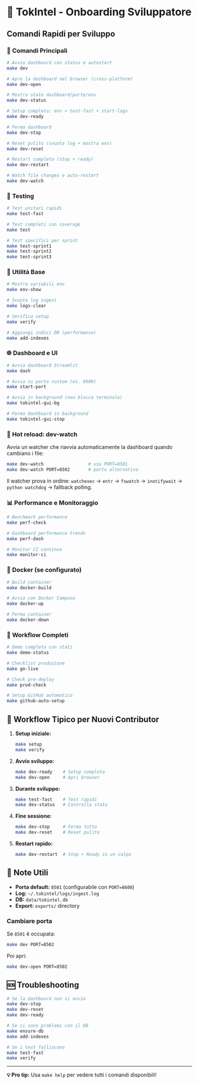 # 🚀 TokIntel - Onboarding Sviluppatore

## Comandi Rapidi per Sviluppo

### 🎯 **Comandi Principali**

```bash
# Avvio dashboard con status e autostart
make dev

# Apre la dashboard nel browser (cross-platform)
make dev-open

# Mostra stato dashboard/porte/env
make dev-status

# Setup completo: env + test-fast + start-logs
make dev-ready

# Ferma dashboard
make dev-stop

# Reset pulito (svuota log + mostra env)
make dev-reset

# Restart completo (stop + ready)
make dev-restart

# Watch file changes e auto-restart
make dev-watch
```

### 🧪 **Testing**

```bash
# Test unitari rapidi
make test-fast

# Test completi con coverage
make test

# Test specifici per sprint
make test-sprint1
make test-sprint2
make test-sprint3
```

### 🔧 **Utilità Base**

```bash
# Mostra variabili env
make env-show

# Svuota log ingest
make logs-clear

# Verifica setup
make verify

# Aggiungi indici DB (performance)
make add-indexes
```

### 🌐 **Dashboard e UI**

```bash
# Avvia dashboard Streamlit
make dash

# Avvia su porta custom (es. 8600)
make start-port

# Avvia in background (non blocca terminale)
make tokintel-gui-bg

# Ferma dashboard in background
make tokintel-gui-stop
```

### 🔁 **Hot reload: dev-watch**
Avvia un watcher che riavvia automaticamente la dashboard quando cambiano i file:

```bash
make dev-watch                 # usa PORT=8501
make dev-watch PORT=8502       # porta alternativa
```

Il watcher prova in ordine: `watchexec` → `entr` → `fswatch` → `inotifywait` → `python watchdog` → fallback polling.

### 📊 **Performance e Monitoraggio**

```bash
# Benchmark performance
make perf-check

# Dashboard performance trends
make perf-dash

# Monitor CI continuo
make monitor-ci
```

### 🐳 **Docker (se configurato)**

```bash
# Build container
make docker-build

# Avvia con Docker Compose
make docker-up

# Ferma container
make docker-down
```

### 🔄 **Workflow Completi**

```bash
# Demo completa con stati
make demo-status

# Checklist produzione
make go-live

# Check pre-deploy
make prod-check

# Setup GitHub automatico
make github-auto-setup
```

## 🎯 **Workflow Tipico per Nuovi Contributor**

1. **Setup iniziale:**
   ```bash
   make setup
   make verify
   ```

2. **Avvio sviluppo:**
   ```bash
   make dev-ready    # Setup completo
   make dev-open     # Apri browser
   ```

3. **Durante sviluppo:**
   ```bash
   make test-fast    # Test rapidi
   make dev-status   # Controlla stato
   ```

4. **Fine sessione:**
   ```bash
   make dev-stop     # Ferma tutto
   make dev-reset    # Reset pulito
   ```

5. **Restart rapido:**
   ```bash
   make dev-restart  # Stop + Ready in un colpo
   ```

## 📝 **Note Utili**

- **Porta default:** `8501` (configurabile con `PORT=8600`)
- **Log:** `~/.tokintel/logs/ingest.log`
- **DB:** `data/tokintel.db`
- **Export:** `exports/` directory

### Cambiare porta
Se `8501` è occupata:
```bash
make dev PORT=8502
```

Poi apri:
```bash
make dev-open PORT=8502
```

## 🆘 **Troubleshooting**

```bash
# Se la dashboard non si avvia
make dev-stop
make dev-reset
make dev-ready

# Se ci sono problemi con il DB
make ensure-db
make add-indexes

# Se i test falliscono
make test-fast
make verify
```

---

**💡 Pro tip:** Usa `make help` per vedere tutti i comandi disponibili!
